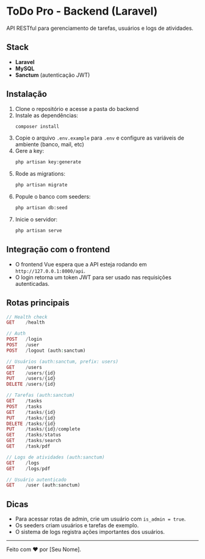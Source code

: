 # ToDo Pro - Backend (Laravel)

API RESTful para gerenciamento de tarefas, usuários e logs de atividades.

## Stack
- **Laravel**
- **MySQL**
- **Sanctum** (autenticação JWT)

## Instalação

1. Clone o repositório e acesse a pasta do backend
2. Instale as dependências:
   ```sh
   composer install
   ```
3. Copie o arquivo `.env.example` para `.env` e configure as variáveis de ambiente (banco, mail, etc)
4. Gere a key:
   ```sh
   php artisan key:generate
   ```
5. Rode as migrations:
   ```sh
   php artisan migrate
   ```
6. Popule o banco com seeders:
   ```sh
   php artisan db:seed
   ```
7. Inicie o servidor:
   ```sh
   php artisan serve
   ```

## Integração com o frontend
- O frontend Vue espera que a API esteja rodando em `http://127.0.0.1:8000/api`.
- O login retorna um token JWT para ser usado nas requisições autenticadas.

## Rotas principais

```php
// Health check
GET    /health

// Auth
POST   /login
POST   /user
POST   /logout (auth:sanctum)

// Usuários (auth:sanctum, prefix: users)
GET    /users
GET    /users/{id}
PUT    /users/{id}
DELETE /users/{id}

// Tarefas (auth:sanctum)
GET    /tasks
POST   /tasks
GET    /tasks/{id}
PUT    /tasks/{id}
DELETE /tasks/{id}
PUT    /tasks/{id}/complete
GET    /tasks/status
GET    /tasks/search
GET    /task/pdf

// Logs de atividades (auth:sanctum)
GET    /logs
GET    /logs/pdf

// Usuário autenticado
GET    /user (auth:sanctum)
```

## Dicas
- Para acessar rotas de admin, crie um usuário com `is_admin = true`.
- Os seeders criam usuários e tarefas de exemplo.
- O sistema de logs registra ações importantes dos usuários.

---

Feito com ♥ por [Seu Nome]. 